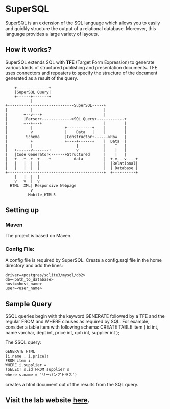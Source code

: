 # SuperSQL
SuperSQL is an extension of the SQL language which allows you to easily and quickly structure the output of a relational database. Moreover, this language provides a large variety of layouts.

## How it works?
SuperSQL extends SQL with __TFE__ (Target Form Expression) to generate various kinds of structured publishing and presentation documents. TFE uses connectors and repeaters to specify the structure of the document generated as a result of the query.

	    +--------------+
	    |SuperSQL Query|
	    +------+-------+
	           |
	+-----------------------------SuperSQL-----+
	|          |                               |
	|       +--v---+                           |
	|       |Parser+------------->SQL Query+------------+
	|       +--+---+                           |        |
	|          |              +-----------+    |        |
	|          v              |    Data   |    |        |
	|        Schema           |Constructor+------>Row   |
	|          +              +----+------+    |  Data  |
	|          |                   |           |    ^   |
	|   +------v-------+           v           |    |   |
	|   |Code Generator<------+Structured      |    |   |
	|   +---+--+--+----+          data         |  +-v---v----+
	|   |   |  |  |                            |  |Relational|
	|   |   |  |  |                            |  | Database |
	+------------------------------------------+  +----------+
	    |   |  |  |
	    v   v  |  v
	  HTML  XML| Responsive Webpage
	           v
	          Mobile_HTML5


## Setting up
### Maven
The project is based on Maven.

### Config File:
A config file is required by SuperSQL. Create a config.ssql file in the home directory and add the lines:

	driver=<postgres/sqlite3/mysql/db2>
	db=<path_to_database>
	host=<host_name>
	user=<user_name>

## Sample Query
SSQL queries begin with the keyword GENERATE followed by a TFE and the regular FROM and WHERE clauses as required by SQL. For example, consider a table item with following schema:
    CREATE TABLE item (
        id int,
        name varchar,
        dept int,
        price int,
        qoh int,
        supplier int
    );

The SSQL query:

	GENERATE HTML
	[i.name , i.price]!
	FROM item i
	WHERE i.supplier =
	(SELECT s.id FROM supplier s
	where s.name = 'リーバンアトラス')
		
creates a html document out of the results from the SQL query.

## Visit the lab website [here](http://www.db.ics.keio.ac.jp/).
